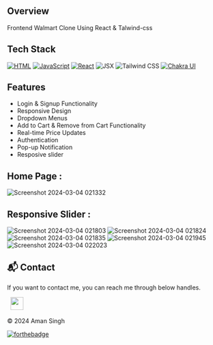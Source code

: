 ## Overview
Frontend Walmart Clone Using React & Talwind-css

## Tech Stack
[![HTML](https://img.shields.io/badge/HTML-%23E34F26.svg?style=for-the-badge&logo=html5&logoColor=white)](https://developer.mozilla.org/en-US/docs/Web/HTML)
[![JavaScript](https://img.shields.io/badge/JavaScript-%23F7DF1E.svg?style=for-the-badge&logo=javascript&logoColor=black)](https://developer.mozilla.org/en-US/docs/Web/JavaScript)
[![React](https://img.shields.io/badge/React-%2361DAFB.svg?style=for-the-badge&logo=react&logoColor=white)](https://reactjs.org/)
<img alt="JSX" src="https://img.shields.io/badge/JSX-%2300D8FF.svg?style=for-the-badge&logo=react&logoColor=white"/>
<img alt="Tailwind CSS" src="https://img.shields.io/badge/Tailwind_CSS-38B2AC?style=for-the-badge&logo=tailwind-css&logoColor=white"/>
[![Chakra UI](https://img.shields.io/badge/Chakra_UI-%23319795.svg?style=for-the-badge&logo=chakra-ui&logoColor=white)](https://chakra-ui.com/)


## Features

- Login & Signup Functionality
- Responsive Design
- Dropdown Menus
- Add to Cart & Remove from Cart Functionality
- Real-time Price Updates
- Authentication
- Pop-up Notification
- Resposive slider

## Home Page :
![Screenshot 2024-03-04 021332](https://github.com/aman2282003/E-commerce_site/assets/131010086/62d8291a-6a48-4051-a413-ac2b143fa2f7)
## Responsive Slider :
![Screenshot 2024-03-04 021803](https://github.com/aman2282003/E-commerce_site/assets/131010086/f4947514-07c9-49bd-9dee-ab9c9927176b)
![Screenshot 2024-03-04 021824](https://github.com/aman2282003/E-commerce_site/assets/131010086/2fdb7a8f-74f7-4a8b-b1bf-311f04fbe636)
![Screenshot 2024-03-04 021835](https://github.com/aman2282003/E-commerce_site/assets/131010086/c334e3ef-9f99-4e83-a657-592abaa750e3)
![Screenshot 2024-03-04 021945](https://github.com/aman2282003/E-commerce_site/assets/131010086/9db2d4ff-bfea-43db-9201-7f4d5a1911fa)
![Screenshot 2024-03-04 022023](https://github.com/aman2282003/E-commerce_site/assets/131010086/d1e7b6ce-cfcc-4433-a07f-7913dea9a357)


<h2>📬 Contact</h2>

If you want to contact me, you can reach me through below handles.

&nbsp;&nbsp;<a href="https://www.linkedin.com/in/amandeep-singh-50b655216/"><img src="https://www.felberpr.com/wp-content/uploads/linkedin-logo.png" width="30"></img></a>

© 2024 Aman Singh


[![forthebadge](https://forthebadge.com/images/badges/built-with-love.svg)](https://forthebadge.com)






